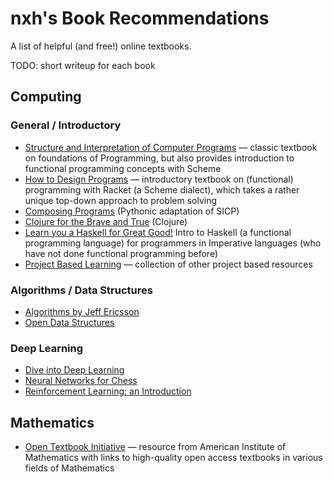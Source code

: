 # nxh's Book Recommendations

A list of helpful (and free!) online textbooks.

TODO: short writeup for each book

## Computing

### General / Introductory

* [Structure and Interpretation of Computer Programs](https://mitp-content-server.mit.edu/books/content/sectbyfn/books_pres_0/6515/sicp.zip/index.html) — classic textbook on foundations of Programming, but also provides introduction to functional programming concepts with Scheme
* [How to Design Programs](https://htdp.org/) — introductory textbook on (functional) programming with Racket (a Scheme dialect), which takes a rather unique top-down approach to problem solving
* [Composing Programs](https://www.composingprograms.com/) (Pythonic adaptation of SICP)
* [Clojure for the Brave and True](https://www.braveclojure.com/clojure-for-the-brave-and-true/) (Clojure)
* [Learn you a Haskell for Great Good!](http://learnyouahaskell.com/) Intro to Haskell (a functional programming language) for programmers in Imperative languages (who have not done functional programming before)
* [Project Based Learning](https://github.com/practical-tutorials/project-based-learning) — collection of other project based resources

### Algorithms / Data Structures

* [Algorithms by Jeff Ericsson](https://algorithms.wtf)
* [Open Data Structures](https://opendatastructures.org/)

### Deep Learning

* [Dive into Deep Learning](https://d2l.ai/)
* [Neural Networks for Chess](https://github.com/asdfjkl/neural_network_chess)
* [Reinforcement Learning: an Introduction](http://incompleteideas.net/book/the-book-2nd.html)

## Mathematics 

* [Open Textbook Initiative](https://aimath.org/textbooks/) — resource from American Institute of Mathematics with links to high-quality open access textbooks in various fields of Mathematics